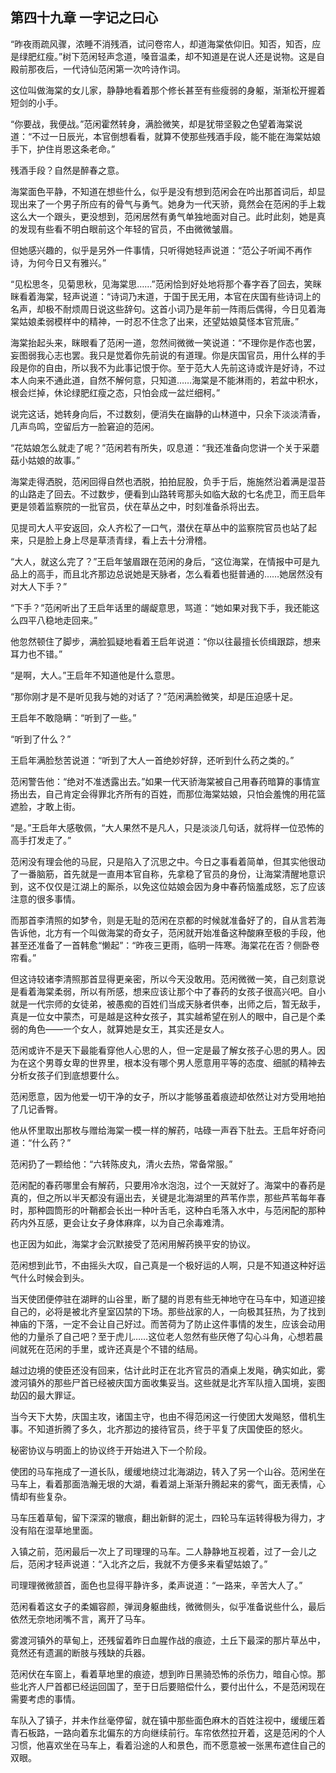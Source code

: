 ## 第四十九章 **一字记之曰心**

“昨夜雨疏风骤，浓睡不消残酒，试问卷帘人，却道海棠依仰旧。知否，知否，应是绿肥红瘦。”树下范闲轻声念道，嗓音温柔，却不知道是在说人还是说物。这是自殿前那夜后，一代诗仙范闲第一次吟诗作词。

这位叫做海棠的女儿家，静静地看着那个修长甚至有些瘦弱的身躯，渐渐松开握着短剑的小手。

“你要战，我便战。”范闲霍然转身，满脸微笑，却是犹带坚毅之色望着海棠说道：“不过一日辰光，本官倒想看看，就算不使那些残酒手段，能不能在海棠姑娘手下，护住肖恩这条老命。”

残酒手段？自然是醉春之意。

海棠面色平静，不知道在想些什么，似乎是没有想到范闲会在吟出那首词后，却显现出来了一个男子所应有的骨气与勇气。她身为一代天骄，竟然会在范闲的手上栽这么大一个跟头，更没想到，范闲居然有勇气单独地面对自己。此时此刻，她是真的发现有些看不明白眼前这个年轻的官员，不由微微皱眉。

但她感兴趣的，似乎是另外一件事情，只听得她轻声说道：“范公子听闻不再作诗，为何今日又有雅兴。”

“见松思冬，见菊思秋，见海棠思……”范闲恰到好处地将那个春字吞了回去，笑眯眯看着海棠，轻声说道：“诗词乃末道，于国于民无用，本官在庆国有些诗词上的名声，却极不耐烦周日说这些辞句。这首小词乃是年前一阵雨后偶得，今日见着海棠姑娘柔弱模样中的精神，一时忍不住念了出来，还望姑娘莫怪本官荒唐。”

海棠抬起头来，眯眼看了范闲一道，忽然间微微一笑说道：“不理你是作态也罢，妄图弱我心志也罢。我只是觉着你先前说的有道理。你是庆国官员，用什么样的手段是你的自由，所以我不为此事记恨于你。至于范大人先前这诗或许是好诗，不过本人向来不通此道，自然不解何意，只知道……海棠是不能淋雨的，若盆中积水，根会烂掉，休论绿肥红瘦之态，只怕会成一盆烂细柯。”

说完这话，她转身向后，不过数刻，便消失在幽静的山林道中，只余下淡淡清香，几声鸟鸣，空留后方一脸窘迫的范闲。

“花姑娘怎么就走了呢？”范闲若有所失，叹息道：“我还准备向您讲一个关于采蘑菇小姑娘的故事。”

海棠走得洒脱，范闲回得自然也洒脱，拍拍屁股，负手于后，施施然沿着满是湿苔的山路走了回去。不过数步，便看到山路转弯那头如临大敌的七名虎卫，而王启年更是领着监察院的一批官员，伏在草丛之中，时刻准备杀将出去。

见提司大人平安返回，众人齐松了一口气，潜伏在草丛中的监察院官员也站了起来，只是脸上身上尽是草渍青绿，看上去十分滑稽。

“大人，就这么完了？”王启年皱眉跟在范闲的身后，“这位海棠，在情报中可是九品上的高手，而且北齐那边总说她是天脉者，怎么看着也挺普通的……她居然没有对大人下手？”

“下手？”范闲听出了王启年话里的龌龊意思，骂道：“她如果对我下手，我还能这么四平八稳地走回来。”

他忽然顿住了脚步，满脸狐疑地看着王启年说道：“你以往最擅长侦缉跟踪，想来耳力也不错。”

“是啊，大人。”王启年不知道他是什么意思。

“那你刚才是不是听见我与她的对话了？”范闲满脸微笑，却是压迫感十足。

王启年不敢隐瞒：“听到了一些。”

“听到了什么？”

王启年满脸愁苦说道：“听到了大人一首绝妙好辞，还听到什么药之类的。”

范闲警告他：“绝对不准透露出去。”如果一代天骄海棠被自己用春药暗算的事情宣扬出去，自己肯定会得罪北齐所有的百姓，而那位海棠姑娘，只怕会羞愧的用花篮遮脸，才敢上街。

“是。”王启年大感敬佩，“大人果然不是凡人，只是淡淡几句话，就将样一位恐怖的高手打发走了。”

范闲没有理会他的马屁，只是陷入了沉思之中。今日之事看着简单，但其实他很动了一番脑筋，首先就是一直用本官自称，先拿稳了官员的身份，让海棠清醒地意识到，这不仅仅是江湖上的厮杀，以免这位姑娘会因为身中春药恼羞成怒，忘了应该注意的很多事情。

而那首李清照的如梦令，则是无耻的范闲在京都的时候就准备好了的，自从言若海告诉他，北方有一个叫做海棠的奇女子，范闲就开始准备这种酸麻至极的手段，他甚至还准备了一首韩愈“懒起”：“昨夜三更雨，临明一阵寒。海棠花在否？侧卧卷帘看。”

但这诗较诸李清照那首显得更亲密，所以今天没敢用。范闲微微一笑，自己刻意说是看着海棠柔弱，所以有所感，想来应该让那个中了春药的女孩子很高兴吧。自小就是一代宗师的女徒弟，被愚痴的百姓们当成天脉者供奉，出师之后，暂无敌手，真是一位女中蒙杰，可是越是这种女孩子，其实越希望在别人的眼中，自己是个柔弱的角色——一个女人，就算她是女王，其实还是女人。

范闲或许不是天下最能看穿他人心思的人，但一定是最了解女孩子心思的男人。因为在这个男尊女卑的世界里，根本没有哪个男人愿意用平等的态度、细腻的精神去分析女孩子们到底想要什么。

范闲愿意，因为他爱一切干净的女子，所以才能够虽着痕迹却依然让对方受用地拍了几记香臀。

他从怀里取出那枚与赠给海棠一模一样的解药，咕碌一声吞下肚去。王启年好奇问道：“什么药？”

范闲扔了一颗给他：“六转陈皮丸，清火去热，常备常服。”

范闲配的春药哪里会有解药，只要用冷水泡泡，过个一天就好了。海棠中的春药是真的，但之所以半天都没有逼出去，关键是北海湖里的芦苇作祟，那些芦苇每年春时，那种圆筒形的叶鞘都会长出一种叶舌毛，这种白毛落入水中，与范闲配的那种药内外互感，更会让女子身体麻痒，以为自己余毒难清。

也正因为如此，海棠才会沉默接受了范闲用解药换平安的协议。

范闲想到此节，不由摇头大叹，自己真是一个极好运的人啊，只是不知道这种好运气什么时候会到头。

当天使团便停驻在湖畔的山谷里，断了腿的肖恩有些无神地守在马车中，知道迎接自己的，必将是被北齐皇室囚禁的下场。那些战家的人，一向极其狂热，为了找到神庙的下落，一定不会让自己好过。而苦荷为了防止这件事情的发生，应该会动用他的力量杀了自己吧？至于虎儿……这位老人忽然有些厌倦了勾心斗角，心想若晨间就死在范闲的手里，或许还真是个不错的结局。

越过边境的使臣还没有回来，估计此时正在北齐官员的酒桌上发飚，确实如此，雾渡河镇外的那些尸首已经被庆国方面收集妥当。这些就是北齐军队擅入国境，妄图劫囚的最大罪证。

当今天下大势，庆国主攻，诸国主守，也由不得范闲这一行使团大发飚怒，借机生事。不知道折腾了多久，北齐那边的接待官员，终于平复了庆国使臣的怒火。

秘密协议与明面上的协议终于开始进入下一个阶段。

使团的马车拖成了一道长队，缓缓地绕过北海湖边，转入了另一个山谷。范闲坐在马车上，看着那面浩瀚无垠的大湖，看着湖上渐渐升腾起来的雾气，面无表情，心情却有些复杂。

马车压着草甸，留下深深的辙痕，翻出新鲜的泥土，四轮马车运转得极为得力，才没有陷在湿草地里面。

入镇之前，范闲最后一次上了司理理的马车。二人静静地互视着，过了一会儿之后，范闲才轻声说道：“入北齐之后，我就不方便多来看望姑娘了。”

司理理微微颔首，面色也显得平静许多，柔声说道：“一路来，辛苦大人了。”

范闲看着这女子的柔媚容颜，弹润身躯曲线，微微侧头，似乎准备说些什么，最后依然无奈地闭嘴不言，离开了马车。

雾渡河镇外的草甸上，还残留着昨日血腥作战的痕迹，土丘下最深的那片草丛中，竟然还有遗漏的断肢与残缺的兵器。

范闲伏在车窗上，看着草地里的痕迹，想到昨日黑骑恐怖的杀伤力，暗自心惊。那些北齐人尸首都已经运回国了，至于日后要赔偿什么，要付出什么，不是范闲现在需要考虑的事情。

车队入了镇子，并未作丝毫停留，就在镇中那些面色麻木的百姓注视中，缓缓压着青石板路，一路向着东北偏东的方向继续前行。车帘依然拉开着，这是范闲的个人习惯，他喜欢坐在马车上，看着沿途的人和景色，而不愿意被一张黑布遮住自己的双眼。

